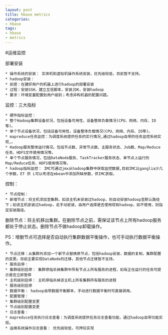 ```yaml
---
layout: post
title: hbase metrics
categories:
- hbase
tags:
- hbase
- metrics
---
```




#运维监控

部署安装

	* 操作系统的安装： 实体机和虚拟机操作系统安装，优先级较低，目前暂不支持。
	* hadoop安装：
	* 前提：在建好用户的机器上进行hadoop的部署安装
	* 过程：安装SSH，建立互信脚本，安装JDK，安装hadoop
	* 要求：环境变量配置到用户级别；考虑异构机器的配置问题。

监控：三大指标

	* 硬件指标监控：
	* 整个Hadoop集群设备状况，包括设备可用性，设备整体负载情况(CPU、网络、内存、IO等)。
	* 单个节点设备状况，包括设备可用性，设备整体负载情况(CPU、网络、内存、IO等)。
	* mapreduce任务监控：为调度系统提供任务的实行情况,通过hadoop自带的任务监控系统实现,。
	* Hadoop服务整体运行情况。包括节点数、异常节点数、主服务状态、Job数、Map/Reduce任务、HDFS文件使用情况等。
	* 单个节点服务情况，包括DataNode服务、TaskTracker服务状态、单节点上运行的Map/Reduce任务、HDFS使用情况等。
	* hadoop指标监控： IMC可通过jmx从hadoop集群中获取监控数据,目前IMC比ganglia少几个参数，ET 供 L可以考虑在mbean中添加所缺参数，供IMC获取。

控制：

	* 节点控制：
	* 新增节点：将主机添加至集群。如该主机未安装过hadoop，则自动安装hadoop至默认路径下；如该主机安装过hadoop，走手动安装，由用户选择是否使用现有hadoop，如不使用，则指定安装路径。

删除节点：将主机移出集群。在删除节点之前，需保证该节点上所有hadoop服务都处于停止状态。删除节点不做hadoop卸载操作。

PS：增删节点可选择是否自动执行集群数据平衡操作，也可手动执行数据平衡操作。

	* 节点迁移：从集群外添加一个新节点替换原节点，包括hadoop安装，数据的复制，集群配置的变更。目前主要实现DataNode的迁移，其他节点迁移暂不支持。
	* 服务启停：
	* 集群级别启停： 集群停指杀掉集群中所有节点上所有服务的进程，如有正在运行的任务可提示是否立即暂停
	* 主机级别启停： 主机停指杀掉该主机上所有集群所有服务的进程
	* 服务级别启停
	* 数据平衡： hadoop自带数据平衡脚本，手动进行数据平衡时可直接调用。
	* 配置管理：
	* 集群级别配置变更
	* 节点级别配置变更
	* 日志查看：
	* mapreduce任务执行日志查看：为调度系统提供任务日志查看功能，通过hadoop自带功能实现。
	* 运维系统操作日志查看： 优先级较低，可押后实现

